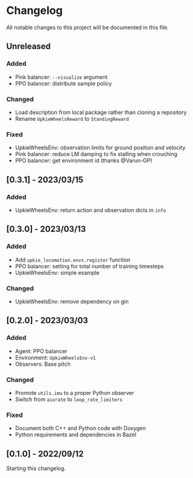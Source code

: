 # Changelog

All notable changes to this project will be documented in this file.

## Unreleased

### Added

- Pink balancer: ``--visualize`` argument
- PPO balancer: distribute sample policy

### Changed

- Load description from local package rather than cloning a repository
- Rename ``UpkieWheelsReward`` to ``StandingReward``

### Fixed

- UpkieWheelsEnv: observation limits for ground position and velocity
- Pink balancer: reduce LM damping to fix stalling when crouching
- PPO balancer: get environment id (thanks @Varun-GP)

## [0.3.1] - 2023/03/15

### Added

- UpkieWheelsEnv: return action and observation dicts in ``info``

## [0.3.0] - 2023/03/13

### Added

- Add ``upkie_locomotion.envs.register`` function
- PPO balancer: setting for total number of training timesteps
- UpkieWheelsEnv: simple example

### Changed

- UpkieWheelsEnv: remove dependency on gin

## [0.2.0] - 2023/03/03

### Added

- Agent: PPO balancer
- Environment: ``UpkieWheelsEnv-v1``
- Observers: Base pitch

### Changed

- Promote ``utils.imu`` to a proper Python observer
- Switch from ``aiorate`` to ``loop_rate_limiters``

### Fixed

- Document both C++ and Python code with Doxygen
- Python requirements and dependencies in Bazel

## [0.1.0] - 2022/09/12

Starting this changelog.
